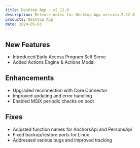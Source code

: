 ```yaml
---
title: Desktop App - v2.12.0
description: Release notes for Desktop App version 2.12.0
products: Desktop App
date: 2024-05-03
---
```


## **New Features**
- Introduced Early Access Program Self Serve
- Added Actions Engine & Actions Modal

## **Enhancements**
- Upgraded reconnection with Core Connector
- Improved updating and error handling
- Enabled MSIX periodic checks on boot

## **Fixes**
- Adjusted function names for AnchorsApi and PersonsApi
- Fixed backup/restore ports for Linux
- Addressed various bugs and improved tracking
